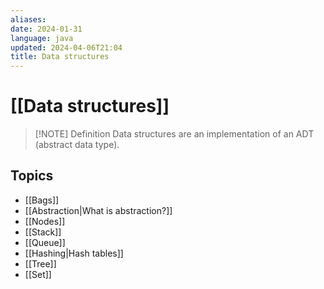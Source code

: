 ```yaml
---
aliases: 
date: 2024-01-31
language: java
updated: 2024-04-06T21:04
title: Data structures
---
```

# [[Data structures]]

> [!NOTE] Definition
> Data structures are an implementation of an ADT (abstract data type).

## Topics
- [[Bags]]
- [[Abstraction|What is abstraction?]]
- [[Nodes]]
- [[Stack]]
- [[Queue]]
- [[Hashing|Hash tables]]
- [[Tree]]
- [[Set]]